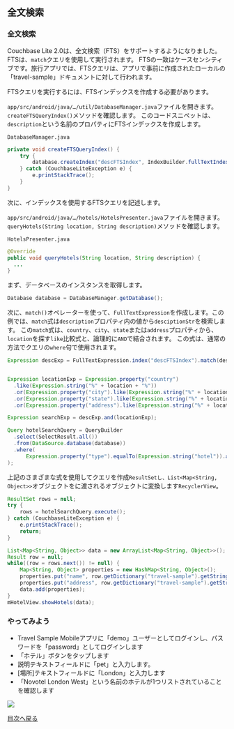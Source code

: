 ## 全文検索
### 全文検索
Couchbase Lite 2.0は、全文検索（FTS）をサポートするようになりました。FTSは、`match`クエリを使用して実行されます。
FTSの一致はケースセンシティブです。旅行アプリでは、FTSクエリは、アプリで事前に作成されたローカルの「travel-sample」ドキュメントに対して行われます。

FTSクエリを実行するには、FTSインデックスを作成する必要があります。

`app/src/android/java/…/util/DatabaseManager.java`ファイルを開きます。
`createFTSQueryIndex()`メソッドを確認します。
このコードスニペットは、`description`という名前のプロパティにFTSインデックスを作成します。

`DatabaseManager.java`

```JAVA
private void createFTSQueryIndex() {
    try {
        database.createIndex("descFTSIndex", IndexBuilder.fullTextIndex(FullTextIndexItem.property("description")));
    } catch (CouchbaseLiteException e) {
        e.printStackTrace();
    }
}
```

次に、インデックスを使用するFTSクエリを記述します。

`app/src/android/java/…/hotels/HotelsPresenter.java`ファイルを開きます。`queryHotels(String location, String description)`メソッドを確認します。

`HotelsPresenter.java`

```JAVA
@Override
public void queryHotels(String location, String description) {
  ...
}
```

まず、データベースのインスタンスを取得します。

```JAVA
Database database = DatabaseManager.getDatabase();
```

次に、`match()`オペレーターを使って、`FullTextExpression`を作成します。この例では、`match`式は`description`プロパティ内の値から`desciptionStr`を検索します。
この`match`式は、`country`、`city`、`state`または`address`プロパティから、`location`を探す`like`比較式と、論理的に`AND`で結合されます。
この式は、通常の方法でクエリの`where`句で使用されます。

```JAVA
Expression descExp = FullTextExpression.index("descFTSIndex").match(description) ;


Expression locationExp = Expression.property("country")
  .like(Expression.string("%" + location + "%"))
  .or(Expression.property("city").like(Expression.string("%" + location + "%")))
  .or(Expression.property("state").like(Expression.string("%" + location + "%")))
  .or(Expression.property("address").like(Expression.string("%" + location + "%")));

Expression searchExp = descExp.and(locationExp);

Query hotelSearchQuery = QueryBuilder
  .select(SelectResult.all())
  .from(DataSource.database(database))
  .where(
      Expression.property("type").equalTo(Expression.string("hotel")).and(searchExp)
);
```

上記のさまざまな式を使用してクエリを作成`ResultSetし、List<Map<String, Object>>`オブジェクトをに渡されるオブジェクトに変換します`RecyclerView`。

```JAVA
ResultSet rows = null;
try {
    rows = hotelSearchQuery.execute();
} catch (CouchbaseLiteException e) {
    e.printStackTrace();
    return;
}

List<Map<String, Object>> data = new ArrayList<Map<String, Object>>();
Result row = null;
while((row = rows.next()) != null) {
    Map<String, Object> properties = new HashMap<String, Object>();
    properties.put("name", row.getDictionary("travel-sample").getString("name"));
    properties.put("address", row.getDictionary("travel-sample").getString("address"));
    data.add(properties);
}
mHotelView.showHotels(data);
```

### やってみよう
- Travel Sample Mobileアプリに「demo」ユーザーとしてログインし、パスワードを「password」としてログインします
- 「ホテル」ボタンをタップします
- 説明テキストフィールドに「pet」と入力します。
- [場所]テキストフィールドに「London」と入力します
- 「Novotel London West」という名前のホテルが1つリストされていることを確認します

![](https://cl.ly/3r243s1K2600/android-advanced-query.gif)

[目次へ戻る](./README.md)
